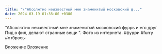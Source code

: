```yaml
---
title: "\"Абсолютно неизвестный мне знаменитый московский ф..."
date: 2024-03-19 01:38:00 +0300
---
```


"Абсолютно неизвестный мне знаменитый московский фуррь и его друг Пид о фил, делают странные вещи ".
Фото из интернета.
#фурри #furry #отбросы


[Вложение](/assets/vk_photos/1/a-VJ5CL92kM.jpg)
[Вложение](/assets/vk_photos/3/VvhEWle8iyc.jpg)
